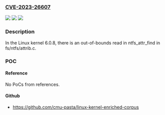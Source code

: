 ### [CVE-2023-26607](https://cve.mitre.org/cgi-bin/cvename.cgi?name=CVE-2023-26607)
![](https://img.shields.io/static/v1?label=Product&message=n%2Fa&color=blue)
![](https://img.shields.io/static/v1?label=Version&message=n%2Fa&color=blue)
![](https://img.shields.io/static/v1?label=Vulnerability&message=n%2Fa&color=brighgreen)

### Description

In the Linux kernel 6.0.8, there is an out-of-bounds read in ntfs_attr_find in fs/ntfs/attrib.c.

### POC

#### Reference
No PoCs from references.

#### Github
- https://github.com/cmu-pasta/linux-kernel-enriched-corpus

